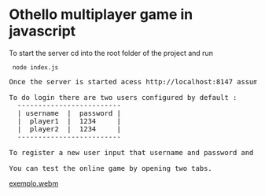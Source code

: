 # Othello multiplayer game in javascript

To start the server cd into the root folder of the project and run
```console
 node index.js
```
<pre>
Once the server is started acess http://localhost:8147 assuming the port is not used, you can change the porte on the conf.js file.

To do login there are two users configured by default : 
  ------------------------- 
  | username  |  password | 
  |  player1  |  1234     | 
  |  player2  |  1234     | 
  ------------------------- 
  
To register a new user input that username and password and click login and the user (username,password) will be register.

You can test the online game by opening two tabs.
</pre>



[exemplo.webm](https://user-images.githubusercontent.com/71783901/191135520-dac22c65-4303-4009-9462-95f251e3de28.webm)


